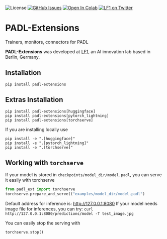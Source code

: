 ![License](https://img.shields.io/badge/License-Apache_2.0-blue.svg)
[![GitHub Issues](https://img.shields.io/github/issues/lf1-io/padl-extensions.svg)](https://github.com/lf1-io/padl-extensions/issues)
[![Open In Colab](https://colab.research.google.com/assets/colab-badge.svg)](https://colab.research.google.com/github/lf1-io/padl-extensions/)
[![LF1 on Twitter](https://badgen.net/badge/icon/twitter?icon=twitter&label)](https://twitter.com/lf1_io)

# PADL-Extensions
Trainers, monitors, connectors for PADL

**PADL-Extensions** was developed at [LF1](https://lf1.io/), an AI innovation lab based in Berlin, Germany.

## Installation
```
pip install padl-extensions
```

## Extras Installation
```
pip install padl-extensions[huggingface]
pip install padl-extensions[pytorch_lightning]
pip install padl-extensions[torchserve]
```
If you are installing locally use
```
pip install -e ".[huggingface]"
pip install -e ".[pytorch_lightning]"
pip install -e ".[torchserve]"
```

## Working with `torchserve`
If your model is stored in `checkpoints/model_dir/model.padl`, you can serve it easily with torchserve
```python
from padl_ext import torchserve
torchserve.prepare_and_serve(("examples/model_dir/model.padl")
```
Default address for inference is: http://127.0.0.1:8080
If your model needs image file for inferences, you can try: 
`curl http://127.0.0.1:8080/predictions/model -T test_image.jpg`

You can easily stop the serving with 
```python
torchserve.stop()
```
